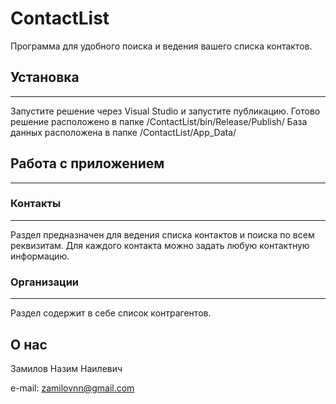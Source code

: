 # ContactList

Программа для удобного поиска и ведения вашего списка контактов.

## Установка
------------
Запустите решение через Visual Studio и запустите публикацию. 
Готово решение расположено в папке /ContactList/bin/Release/Publish/
База данных расположена в папке /ContactList/App_Data/


## Работа с приложением
------------
### Контакты
------------
Раздел предназначен для ведения списка контактов и поиска по всем реквизитам. Для каждого контакта можно задать любую контактную информацию.
### Организации
------------
Раздел содержит в себе список контрагентов.


## О нас
Замилов Назим Наилевич

e-mail: zamilovnn@gmail.com
